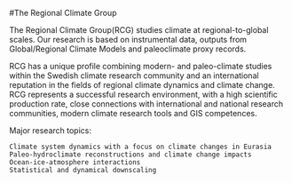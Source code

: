 #The Regional Climate Group 

The Regional Climate Group(RCG) studies climate at regional-to-global scales. Our research is based on instrumental data, outputs from Global/Regional Climate Models and paleoclimate proxy records.

RCG has a unique profile combining modern- and paleo-climate studies within the Swedish climate research community and an international reputation in the fields of regional climate dynamics and climate change. RCG represents a successful research environment, with a high scientific production rate, close connections with international and national research communities, modern climate research tools and GIS competences.

Major research topics:

    Climate system dynamics with a focus on climate changes in Eurasia
    Paleo-hydroclimate reconstructions and climate change impacts
    Ocean-ice-atmosphere interactions
    Statistical and dynamical downscaling
